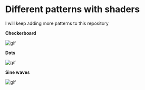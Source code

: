 # Different patterns with shaders

I will keep adding more patterns to this repository

**Checkerboard**

![gif](https://i.imgur.com/PEvKuTg.gif)

**Dots**

![gif](https://i.imgur.com/3KHYfFF.gif)

**Sine waves**

![gif](https://i.imgur.com/PdcUKl2.gif)


